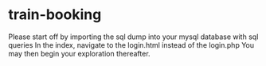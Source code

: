 # train-booking
Please start off by importing the sql dump into your mysql database with sql queries
In the index, navigate to the login.html instead of the login.php
You may then begin your exploration thereafter. 
